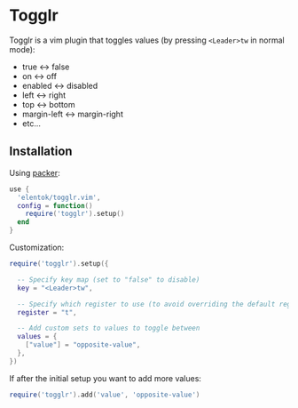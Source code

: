 # Togglr

Togglr is a vim plugin that toggles values (by pressing `<Leader>tw` in normal mode):

- true &harr; false
- on &harr; off
- enabled &harr; disabled
- left &harr; right
- top &harr; bottom
- margin-left &harr; margin-right
- etc...

## Installation

Using [packer](https://github.com/wbthomason/packer.nvim):

```lua
use {
  'elentok/togglr.vim',
  config = function()
    require('togglr').setup()
  end
}
```

Customization:

```lua
require('togglr').setup({

  -- Specify key map (set to "false" to disable)
  key = "<Leader>tw",

  -- Specify which register to use (to avoid overriding the default register)
  register = "t",

  -- Add custom sets to values to toggle between
  values = {
    ["value"] = "opposite-value",
  },
})
```

If after the initial setup you want to add more values:

```lua
require('togglr').add('value', 'opposite-value')
```
